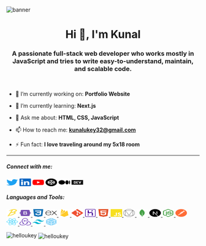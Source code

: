 <img align="center" src="https://user-images.githubusercontent.com/43317360/170991782-ead5d6a5-61be-4e53-aed6-f139066402d3.gif" alt="banner">

<h1 align="center">Hi 👋, I'm Kunal</h1>
<h3 align="center">A passionate full-stack web developer who works mostly in JavaScript and tries to write easy-to-understand, maintain, and scalable code.</h3>

<br>

- 🔭 I’m currently working on: **Portfolio Website**

- 🌱 I’m currently learning: **Next.js**

- 💬 Ask me about: **HTML, CSS, JavaScript**

- 📫 How to reach me: **kunalukey32@gmail.com**

- ⚡ Fun fact: **I love traveling around my 5x18 room**

<hr>

<h5 align="left">Connect with me:</h5>
<p align="left">
<a href="https://twitter.com/helloukey" target="blank"><img align="center" src="/social-icons/twitter.svg" alt="helloukey" height="20" width="30" style=""/></a>
<a href="https://linkedin.com/in/kunalukey" target="blank"><img align="center" src="/social-icons/linkedin.svg" alt="kunalukey" height="20" width="30" /></a>
<a href="https://www.youtube.com/c/techlenses" target="blank"><img align="center" src="/social-icons/youtube.svg" alt="techlenses" height="20" width="30" /></a>
<a href="https://codepen.io/kunalukey32" target="blank"><img align="center" src="/social-icons/codepen.svg" alt="kunalukey32" height="20" width="30" /></a>
<a href="https://medium.com/@kunalukey" target="blank"><img align="center" src="/social-icons/medium.svg" alt="@kunalukey" height="20" width="30" /></a>
<a href="https://dev.to/kunalukey" target="blank"><img align="center" src="/social-icons/devto.svg" alt="kunalukey" height="20" width="30" /></a>
</p>

<h5 align="left">Languages and Tools:</h5>
<p align="left"> <a href="https://babeljs.io/" target="_blank" rel="noreferrer"> <img src="/languages-tools/babel.svg" alt="babel" width="30" height="20"/> </a> <a href="https://getbootstrap.com" target="_blank" rel="noreferrer"> <img src="/languages-tools/bootstrap.svg" alt="bootstrap" width="30" height="20"/> </a> <a href="https://www.w3schools.com/css/" target="_blank" rel="noreferrer"> <img src="/languages-tools/css.svg" alt="css3" width="30" height="20"/> </a> <a href="https://expressjs.com" target="_blank" rel="noreferrer"> <img src="/languages-tools/expressjs.svg" alt="express" width="30" height="20"/> </a> <a href="https://firebase.google.com/" target="_blank" rel="noreferrer"> <img src="/languages-tools/firebase.svg" alt="firebase" width="30" height="20"/> </a> <a href="https://git-scm.com/" target="_blank" rel="noreferrer"> <img src="/languages-tools/git.svg" alt="git" width="30" height="20"/> </a> <a href="https://heroku.com" target="_blank" rel="noreferrer"> <img src="/languages-tools/heroku.svg" alt="heroku" width="30" height="20"/> </a> <a href="https://www.w3.org/html/" target="_blank" rel="noreferrer"> <img src="/languages-tools/html.svg" alt="html5" width="30" height="20"/> </a> <a href="https://developer.mozilla.org/en-US/docs/Web/JavaScript" target="_blank" rel="noreferrer"> <img src="/languages-tools/javascript.svg" alt="javascript" width="30" height="20"/> </a> <a href="https://materializecss.com/" target="_blank" rel="noreferrer"> <img src="/languages-tools/materialize.svg" alt="materialize" width="30" height="20"/> </a> <a href="https://www.mongodb.com/" target="_blank" rel="noreferrer"> <img src="/languages-tools/mongodb.svg" alt="mongodb" width="30" height="20"/> </a> <a href="https://nextjs.org/" target="_blank" rel="noreferrer"> <img src="/languages-tools/nextjs.svg" alt="nextjs" width="30" height="20"/> </a> <a href="https://nodejs.org" target="_blank" rel="noreferrer"> <img src="/languages-tools/nodejs.svg" alt="nodejs" width="30" height="20"/> </a> <a href="https://postman.com" target="_blank" rel="noreferrer"> <img src="/languages-tools/postman.svg" alt="postman" width="30" height="20"/> </a> <a href="https://reactjs.org/" target="_blank" rel="noreferrer"> <img src="/languages-tools/reactjs.svg" alt="react" width="30" height="20"/> </a> <a href="https://redux.js.org" target="_blank" rel="noreferrer"> <img src="/languages-tools/redux.svg" alt="redux" width="30" height="20"/> </a> <a href="https://tailwindcss.com/" target="_blank" rel="noreferrer"> <img src="/languages-tools/tailwindcss.svg" alt="tailwind" width="30" height="20"/> </a> <a href="https://webpack.js.org" target="_blank" rel="noreferrer"> <img src="/languages-tools/webpack.svg" alt="webpack" width="30" height="20"/> </a> </p>

<p><img align="left" src="https://github-readme-stats.vercel.app/api/top-langs?username=helloukey&theme=dark&show_icons=true&locale=en&layout=compact" alt="helloukey" /></p>

<p>&nbsp;<img align="center" src="https://github-readme-stats.vercel.app/api?username=helloukey&theme=dark&show_icons=true&locale=en" alt="helloukey" /></p>
